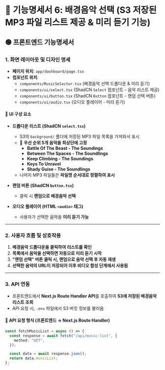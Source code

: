 # 📌 기능명세서 6: 배경음악 선택 (S3 저장된 MP3 파일 리스트 제공 & 미리 듣기 기능)

## 🟢 프론트엔드 기능명세서

### 1. 화면 레이아웃 및 디자인 명세

- **페이지 위치**: `app/dashboard/page.tsx`
- **컴포넌트 위치**:
  - `components/MusicSelector.tsx` (배경음악 선택 드롭다운 & 미리 듣기)
  - `components/ui/select.tsx` (ShadCN `Select` 컴포넌트 - 음악 리스트 제공)
  - `components/ui/button.tsx` (ShadCN `Button` 컴포넌트 - 랜덤 선택 버튼)
  - `components/ui/audio.tsx` (오디오 플레이어 - 미리 듣기)

#### 📍 UI 구성 요소

- **드롭다운 리스트 (ShadCN `select.tsx`)**

  - S3의 `background/` 폴더에 저장된 MP3 파일 목록을 가져와서 표시
  - 🎵 **우선 순위 5개 음악을 최상단에 고정**
    - **Battle Of The Beast - The Soundings**
    - **Between The Spaces - The Soundlings**
    - **Keep Climbing - The Soundings**
    - **Keys To Unravel**
    - **Shady Guise - The Soundlings**
  - 나머지 MP3 파일들은 **파일명 순서대로 정렬하여 표시**

- **랜덤 버튼 (ShadCN `button.tsx`)**

  - 클릭 시 **랜덤으로 배경음악 선택**

- **오디오 플레이어 (HTML `<audio>` 태그)**
  - 사용자가 선택한 음악을 **미리 듣기 가능**

---

### 2. 사용자 흐름 및 상호작용

1. **배경음악 드롭다운을 클릭하여 리스트를 확인**
2. **목록에서 음악을 선택하면 자동으로 미리 듣기 시작**
3. **"랜덤 선택" 버튼 클릭 시, 랜덤으로 음악 선택 후 자동 재생**
4. **선택한 음악의 URL이 저장되어 이후 비디오 합성 단계에서 사용됨**

---

### 3. API 연동

- 프론트엔드에서 **Next.js Route Handler API**를 호출하여 **S3에 저장된 배경음악 리스트 조회**
- API 요청 시, `.env` 파일에서 S3 버킷 정보를 불러옴

#### 📍 API 요청 형식 (프론트엔드 → Next.js Route Handler)

```ts
const fetchMusicList = async () => {
  const response = await fetch("/api/music-list", {
    method: "GET",
  });

  const data = await response.json();
  return data.musicList;
};
```
